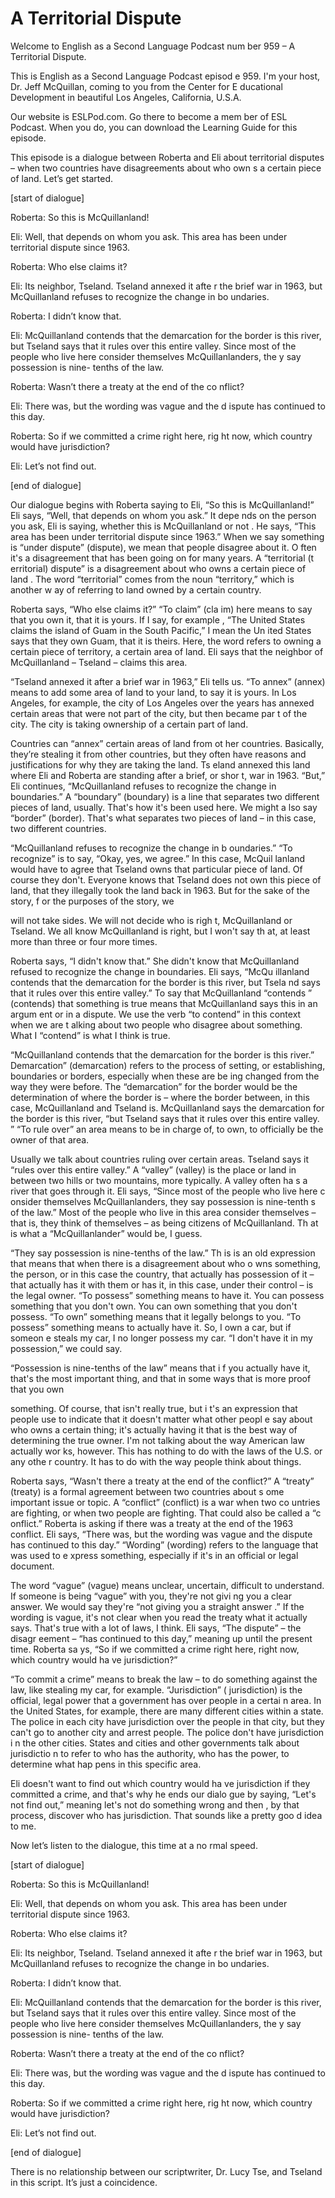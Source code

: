 # A Territorial Dispute

Welcome to English as a Second Language Podcast num ber 959 – A Territorial Dispute.

This is English as a Second Language Podcast episod e 959. I'm your host, Dr. Jeff McQuillan, coming to you from the Center for E ducational Development in beautiful Los Angeles, California, U.S.A.

Our website is ESLPod.com. Go there to become a mem ber of ESL Podcast. When you do, you can download the Learning Guide for this episode.

This episode is a dialogue between Roberta and Eli about territorial disputes – when two countries have disagreements about who own s a certain piece of land. Let’s get started.

[start of dialogue]

Roberta: So this is McQuillanland!

Eli: Well, that depends on whom you ask. This area has been under territorial dispute since 1963.

Roberta: Who else claims it?

Eli: Its neighbor, Tseland. Tseland annexed it afte r the brief war in 1963, but McQuillanland refuses to recognize the change in bo undaries.

Roberta: I didn’t know that.

Eli: McQuillanland contends that the demarcation for the border is this river, but Tseland says that it rules over this entire valley.  Since most of the people who live here consider themselves McQuillanlanders, the y say possession is nine- tenths of the law.

Roberta: Wasn’t there a treaty at the end of the co nflict?

Eli: There was, but the wording was vague and the d ispute has continued to this day.

Roberta: So if we committed a crime right here, rig ht now, which country would have jurisdiction?

 Eli: Let’s not find out.

[end of dialogue]

Our dialogue begins with Roberta saying to Eli, “So  this is McQuillanland!” Eli says, “Well, that depends on whom you ask.” It depe nds on the person you ask, Eli is saying, whether this is McQuillanland or not . He says, “This area has been under territorial dispute since 1963.” When we say something is “under dispute” (dispute), we mean that people disagree about it. O ften it's a disagreement that has been going on for many years. A “territorial (t erritorial) dispute” is a disagreement about who owns a certain piece of land . The word “territorial” comes from the noun “territory,” which is another w ay of referring to land owned by a certain country.

Roberta says, “Who else claims it?” “To claim” (cla im) here means to say that you own it, that it is yours. If I say, for example , “The United States claims the island of Guam in the South Pacific,” I mean the Un ited States says that they own Guam, that it is theirs. Here, the word refers to owning a certain piece of territory, a certain area of land. Eli says that the neighbor of McQuillanland – Tseland – claims this area.

“Tseland annexed it after a brief war in 1963,” Eli  tells us. “To annex” (annex) means to add some area of land to your land, to say  it is yours. In Los Angeles, for example, the city of Los Angeles over the years  has annexed certain areas that were not part of the city, but then became par t of the city. The city is taking ownership of a certain part of land.

Countries can “annex” certain areas of land from ot her countries. Basically, they’re stealing it from other countries, but they often have reasons and justifications for why they are taking the land. Ts eland annexed this land where Eli and Roberta are standing after a brief, or shor t, war in 1963. “But,” Eli continues, “McQuillanland refuses to recognize the change in boundaries.” A “boundary” (boundary) is a line that separates two different pieces of land, usually. That's how it's been used here. We might a lso say “border” (border). That's what separates two pieces of land – in this case, two different countries.

“McQuillanland refuses to recognize the change in b oundaries.” “To recognize” is to say, “Okay, yes, we agree.” In this case, McQuil lanland would have to agree that Tseland owns that particular piece of land. Of  course they don't. Everyone knows that Tseland does not own this piece of land,  that they illegally took the land back in 1963. But for the sake of the story, f or the purposes of the story, we

will not take sides. We will not decide who is righ t, McQuillanland or Tseland. We all know McQuillanland is right, but I won't say th at, at least more than three or four more times.

Roberta says, “I didn't know that.” She didn't know  that McQuillanland refused to recognize the change in boundaries. Eli says, “McQu illanland contends that the demarcation for the border is this river, but Tsela nd says that it rules over this entire valley.” To say that McQuillanland “contends ” (contends) that something is true means that McQuillanland says this in an argum ent or in a dispute. We use the verb “to contend” in this context when we are t alking about two people who disagree about something. What I “contend” is what I think is true.

“McQuillanland contends that the demarcation for the border is this river.” Demarcation” (demarcation) refers to the process of  setting, or establishing, boundaries or borders, especially when these are be ing changed from the way they were before. The “demarcation” for the border would be the determination of where the border is – where the border between, in this case, McQuillanland and Tseland is. McQuillanland says the demarcation for the border is this river, “but Tseland says that it rules over this entire valley. ” “To rule over” an area means to be in charge of, to own, to officially be the owner  of that area.

Usually we talk about countries ruling over certain  areas. Tseland says it “rules over this entire valley.” A “valley” (valley) is the place or land in between two hills or two mountains, more typically. A valley often ha s a river that goes through it. Eli says, “Since most of the people who live here c onsider themselves McQuillanlanders, they say possession is nine-tenth s of the law.” Most of the people who live in this area consider themselves – that is, they think of themselves – as being citizens of McQuillanland. Th at is what a “McQuillanlander” would be, I guess.

“They say possession is nine-tenths of the law.” Th is is an old expression that means that when there is a disagreement about who o wns something, the person, or in this case the country, that actually has possession of it – that actually has it with them or has it, in this case, under their control – is the legal owner. “To possess” something means to have it. You  can possess something that you don't own. You can own something that you don't possess. “To own” something means that it legally belongs to you. “To  possess” something means to actually have it. So, I own a car, but if someon e steals my car, I no longer possess my car. “I don't have it in my possession,”  we could say.

“Possession is nine-tenths of the law” means that i f you actually have it, that's the most important thing, and that in some ways that is  more proof that you own

something. Of course, that isn't really true, but i t's an expression that people use to indicate that it doesn't matter what other peopl e say about who owns a certain thing; it's actually having it that is the best way  of determining the true owner. I'm not talking about the way American law actually wor ks, however. This has nothing to do with the laws of the U.S. or any othe r country. It has to do with the way people think about things.

Roberta says, “Wasn't there a treaty at the end of the conflict?” A “treaty” (treaty) is a formal agreement between two countries about s ome important issue or topic. A “conflict” (conflict) is a war when two co untries are fighting, or when two people are fighting. That could also be called a “c onflict.” Roberta is asking if there was a treaty at the end of the 1963 conflict.  Eli says, “There was, but the wording was vague and the dispute has continued to this day.” “Wording” (wording) refers to the language that was used to e xpress something, especially if it's in an official or legal document.

The word “vague” (vague) means unclear, uncertain, difficult to understand. If someone is being “vague” with you, they're not givi ng you a clear answer. We would say they're “not giving you a straight answer .” If the wording is vague, it's not clear when you read the treaty what it actually  says. That's true with a lot of laws, I think. Eli says, “The dispute” – the disagr eement – “has continued to this day,” meaning up until the present time. Roberta sa ys, “So if we committed a crime right here, right now, which country would ha ve jurisdiction?”

“To commit a crime” means to break the law – to do something against the law, like stealing my car, for example. “Jurisdiction” ( jurisdiction) is the official, legal power that a government has over people in a certai n area. In the United States, for example, there are many different cities within  a state. The police in each city have jurisdiction over the people in that city, but  they can't go to another city and arrest people. The police don't have jurisdiction i n the other cities. States and cities and other governments talk about jurisdictio n to refer to who has the authority, who has the power, to determine what hap pens in this specific area.

Eli doesn't want to find out which country would ha ve jurisdiction if they committed a crime, and that's why he ends our dialo gue by saying, “Let's not find out,” meaning let's not do something wrong and then , by that process, discover who has jurisdiction. That sounds like a pretty goo d idea to me.

Now let’s listen to the dialogue, this time at a no rmal speed.

[start of dialogue]

Roberta: So this is McQuillanland!

Eli: Well, that depends on whom you ask. This area has been under territorial dispute since 1963.

Roberta: Who else claims it?

Eli: Its neighbor, Tseland. Tseland annexed it afte r the brief war in 1963, but McQuillanland refuses to recognize the change in bo undaries.

Roberta: I didn’t know that.

Eli: McQuillanland contends that the demarcation for the border is this river, but Tseland says that it rules over this entire valley.  Since most of the people who live here consider themselves McQuillanlanders, the y say possession is nine- tenths of the law.

Roberta: Wasn’t there a treaty at the end of the co nflict?

Eli: There was, but the wording was vague and the d ispute has continued to this day.

Roberta: So if we committed a crime right here, rig ht now, which country would have jurisdiction?

Eli: Let’s not find out.

[end of dialogue]

There is no relationship between our scriptwriter, Dr. Lucy Tse, and Tseland in this script. It’s just a coincidence.

